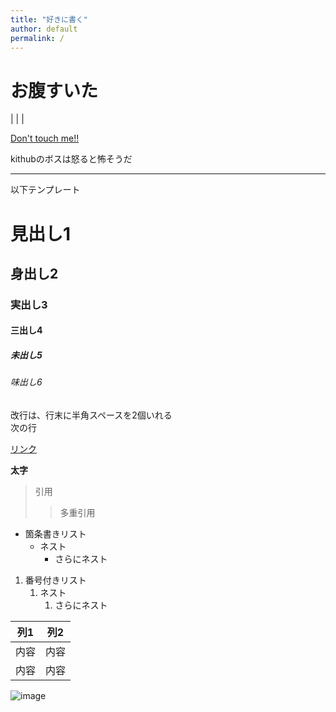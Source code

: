 ```yaml
---
title: "好きに書く"
author: default
permalink: /
---
```


# お腹すいた



| | |


[Don't touch me!!](https://ja.wikipedia.org/wiki/%E3%82%AB%E3%83%AA%E3%82%AE%E3%83%A5%E3%83%A9%E5%8A%B9%E6%9E%9C)



kithubのボスは怒ると怖そうだ

---

以下テンプレート

# 見出し1
## 身出し2
### 実出し3
#### 三出し4
##### 未出し5
###### 味出し6

改行は、行末に半角スペースを2個いれる  
次の行

[リンク](https://www.google.co.jp/)

**太字**

> 引用
>> 多重引用


- 箇条書きリスト
  - ネスト
    - さらにネスト


1. 番号付きリスト
   1. ネスト
      1. さらにネスト

  
| 列1  | 列2  |
|-----|-----|
| 内容  | 内容  |
| 内容  | 内容  |

![image](/220422_GitHubPages/assets/images/logo-150.png)

